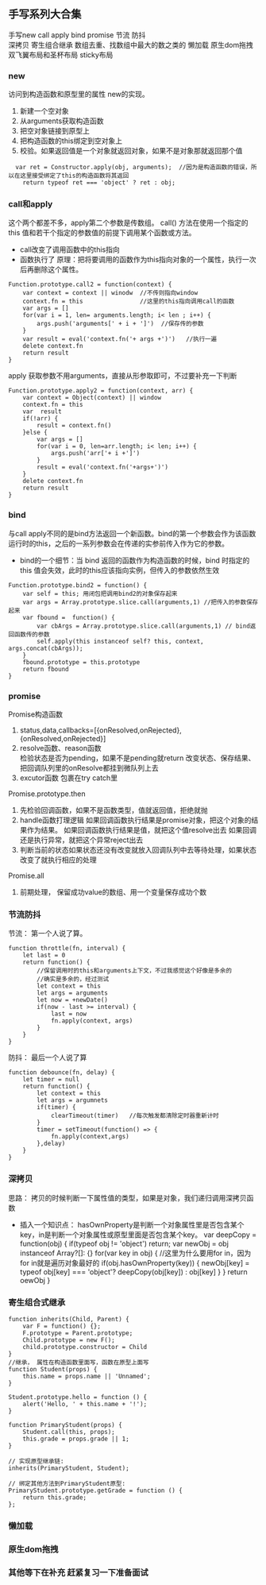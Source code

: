 ## 手写系列大合集

手写new call apply bind 
promise
节流  防抖  
深拷贝
寄生组合继承
数组去重、找数组中最大的数之类的
懒加载
原生dom拖拽
双飞翼布局和圣杯布局
sticky布局

### new
访问到构造函数和原型里的属性
new的实现。
1. 新建一个空对象
2. 从arguments获取构造函数
3. 把空对象链接到原型上
4. 把构造函数的this绑定到空对象上
5. 校验。如果返回值是一个对象就返回对象，如果不是对象那就返回那个值
```
  var ret = Constructor.apply(obj, arguments);  //因为是构造函数的错误，所以在这里接受绑定了this的构造函数将其返回
    return typeof ret === 'object' ? ret : obj;  
```


### call和apply
这个两个都差不多，apply第二个参数是传数组。
call() 方法在使用一个指定的 this 值和若干个指定的参数值的前提下调用某个函数或方法。
- call改变了调用函数中的this指向
- 函数执行了
原理：把将要调用的函数作为this指向对象的一个属性，执行一次后再删除这个属性。
```
Function.prototype.call2 = function(context) {
    var context = context || winodw  //不传则指向window
    context.fn = this                //这里的this指向调用call的函数
    var args = []
    for(var i = 1, len= arguments.length; i< len ; i++) {
        args.push('arguments[' + i + ']')  //保存传的参数
    }
    var result = eval('context.fn('+ args +')')   //执行一遍
    delete context.fn
    return result
}
```
apply   获取参数不用arguments，直接从形参取即可，不过要补充一下判断
```
Function.prototype.apply2 = function(context, arr) {
    var context = Object(context) || window
    context.fn = this
    var  result
    if(!arr) {
        result = context.fn()
    }else {
        var args = []
        for(var i = 0, len=arr.length; i< len; i++) {
            args.push('arr['+ i +']')
        }
        result = eval('context.fn('+args+')')
    }
    delete context.fn
    return result
}
```


### bind
与call apply不同的是bind方法返回一个新函数。bind的第一个参数会作为该函数运行时的this，之后的一系列参数会在传递的实参前传入作为它的参数。
- bind的一个细节：当 bind 返回的函数作为构造函数的时候，bind 时指定的 this 值会失效，此时的this应该指向实例，但传入的参数依然生效
```
Function.prototype.bind2 = function() {
    var self = this; 用闭包把调用bind2的对象保存起来
    var args = Array.prototype.slice.call(arguments,1) //把传入的参数保存起来
    var fbound =  function() {
        var cbArgs = Array.prototype.slice.call(arguments,1) // bind返回函数传的参数
        self.apply(this instanceof self? this, context, args.concat(cbArgs));
    }
    fbound.prototype = this.prototype
    return fbound
}
```

### promise
Promise构造函数
1. status,data,callbacks=[{onResolved,onRejected},{onResolved,onRejected}]
2. resolve函数、reason函数      
检验状态是否为pending，如果不是pending就return 
改变状态、保存结果、把回调队列里的onResolve都挂到微队列上去
3. excutor函数  包裹在try catch里

Promise.prototype.then
1. 先检验回调函数，如果不是函数类型，值就返回值，拒绝就抛
2. handle函数打理逻辑
如果回调函数执行结果是promise对象，把这个对象的结果作为结果。
如果回调函数执行结果是值，就把这个值resolve出去
如果回调还是执行异常，就把这个异常reject出去
3. 判断当前的状态如果状态还没有改变就放入回调队列中去等待处理，如果状态改变了就执行相应的处理

Promise.all
1. 前期处理， 保留成功value的数组、用一个变量保存成功个数

### 节流防抖
节流：
第一个人说了算。
```
function throttle(fn, interval) {
    let last = 0
    return function() {
        //保留调用时的this和arguments上下文，不过我感觉这个好像是多余的
        //确实是多余的，经过测试
        let context = this
        let args = arguments
        let now = +newDate()
        if(now - last >= interval) {
            last = now
            fn.apply(context, args)
        }
    }
}
```
防抖：
最后一个人说了算
```
function debounce(fn, delay) {
    let timer = null
    return function() {
        let context = this
        let args = argumnets
        if(timer) {
            clearTimeout(timer)   //每次触发都清除定时器重新计时
        }
        timer = setTimeout(function() => {
            fn.apply(context,args)
        },delay)
    }
}
```

### 深拷贝
思路： 拷贝的时候判断一下属性值的类型，如果是对象，我们递归调用深拷贝函数
- 插入一个知识点： hasOwnProperty是判断一个对象属性里是否包含某个key，in是判断一个对象属性或原型里面是否包含某个key。
var deepCopy = function(obj) {
    if(typeof obj != 'object') return;
    var newObj = obj instanceof Array?[]: {}
    for(var key in obj) {   //这里为什么要用for in，因为for in就是遍历对象最好的
        if(obj.hasOwnProperty(key)) {
            newObj[key] = typeof obj[key] === 'object'? deepCopy(obj[key]) : obj[key]
        }
    }
    return oewObj
}

### 寄生组合式继承
```
function inherits(Child, Parent) {
    var F = function() {};
    F.prototype = Parent.prototype;
    Child.prototype = new F();
    child.prototype.constructor = Child
}
//继承， 属性在构造函数里面写，函数在原型上面写
function Student(props) {
    this.name = props.name || 'Unnamed';
}

Student.prototype.hello = function () {
    alert('Hello, ' + this.name + '!');
}

function PrimaryStudent(props) {
    Student.call(this, props);
    this.grade = props.grade || 1;
}

// 实现原型继承链:
inherits(PrimaryStudent, Student);

// 绑定其他方法到PrimaryStudent原型:
PrimaryStudent.prototype.getGrade = function () {
    return this.grade;
};
```

### 懒加载

### 原生dom拖拽


### 其他等下在补充 赶紧复习一下准备面试
